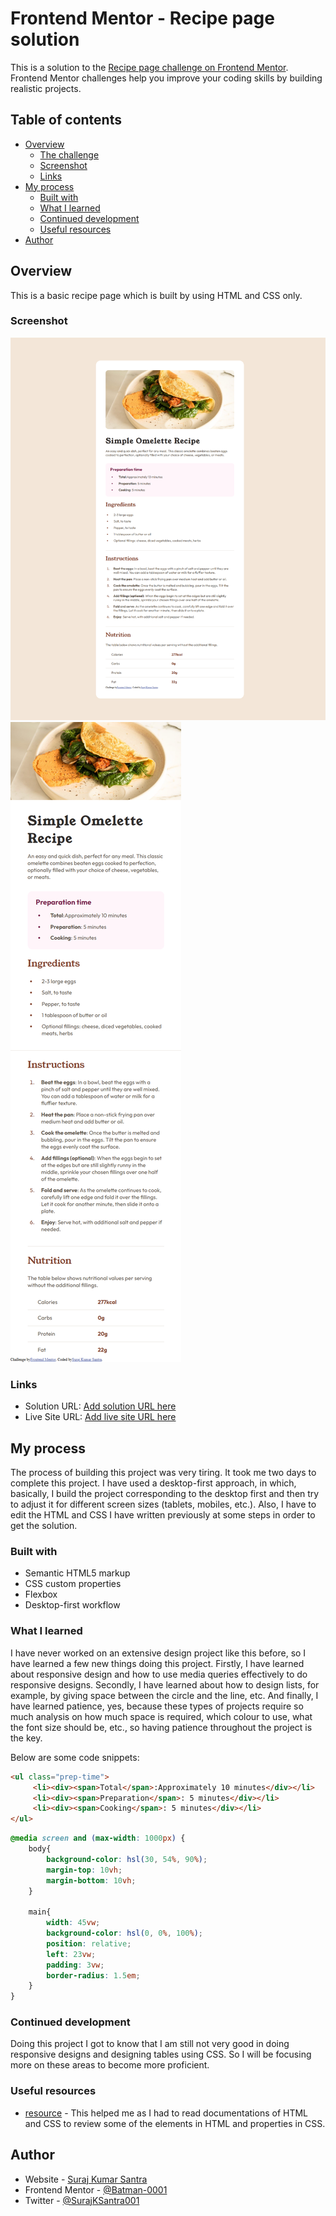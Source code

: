 # Frontend Mentor - Recipe page solution

This is a solution to the [Recipe page challenge on Frontend Mentor](https://www.frontendmentor.io/challenges/recipe-page-KiTsR8QQKm). Frontend Mentor challenges help you improve your coding skills by building realistic projects. 

## Table of contents

- [Overview](#overview)
  - [The challenge](#the-challenge)
  - [Screenshot](#screenshot)
  - [Links](#links)
- [My process](#my-process)
  - [Built with](#built-with)
  - [What I learned](#what-i-learned)
  - [Continued development](#continued-development)
  - [Useful resources](#useful-resources)
- [Author](#author)



## Overview

This is a basic recipe page which is built by using HTML and CSS only.

### Screenshot

![](./screenshot1.png)
![](./screenshot2.png)



### Links

- Solution URL: [Add solution URL here](https://your-solution-url.com)
- Live Site URL: [Add live site URL here](https://your-live-site-url.com)

## My process

The process of building this project was very tiring. It took me two days to complete this project. I have used a desktop-first approach, in which, basically, I build the project corresponding to the desktop first and then try to adjust it for different screen sizes (tablets, mobiles, etc.). Also, I have to edit the HTML and CSS I have written previously at some steps in order to get the solution. 

### Built with

- Semantic HTML5 markup
- CSS custom properties
- Flexbox
- Desktop-first workflow


### What I learned

I have never worked on an extensive design project like this before, so I have learned a few new things doing this project. Firstly, I have learned about responsive design and how to use media queries effectively to do responsive designs. Secondly, I have learned about how to design lists, for example, by giving space between the circle and the line, etc. And finally, I have learned patience, yes, because these types of projects require so much analysis on how much space is required, which colour to use, what the font size should be, etc., so having patience throughout the project is the key.

Below are some code snippets:

```html
<ul class="prep-time">
     <li><div><span>Total</span>:Approximately 10 minutes</div></li>
     <li><div><span>Preparation</span>: 5 minutes</div></li>
     <li><div><span>Cooking</span>: 5 minutes</div></li>
</ul>
```
```css
@media screen and (max-width: 1000px) {
    body{
        background-color: hsl(30, 54%, 90%);
        margin-top: 10vh;
        margin-bottom: 10vh;
    }
    
    main{
        width: 45vw;
        background-color: hsl(0, 0%, 100%);
        position: relative;
        left: 23vw;
        padding: 3vw;
        border-radius: 1.5em;
    }
}

```



### Continued development

Doing this project I got to know that I am still not very good in doing responsive designs and designing tables using CSS. So I will be focusing more on these areas to become more proficient.


### Useful resources

- [resource](https://developer.mozilla.org/en-US/) - This helped me as I had to read documentations of HTML and CSS to review some of the elements in HTML and properties in CSS.

## Author

- Website - [Suraj Kumar Santra](https://github.com/Batman-0001)
- Frontend Mentor - [@Batman-0001](https://www.frontendmentor.io/profile/Batman-0001)
- Twitter - [@SurajKSantra001](https://www.twitter.com/SurajKSantra001)


